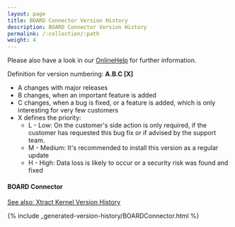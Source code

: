 ```yaml
---
layout: page
title: BOARD Connector Version History
description: BOARD Connector Version History
permalink: /:collection/:path
weight: 4
---
```


Please also have a look in our [OnlineHelp](https://help.theobald-software.com/en/) for further information.

Definition for version numbering: **A.B.C [X]**

- A changes with major releases
- B changes, when an important feature is added
- C changes, when a bug is fixed, or a feature is added, which is only interesting for very few customers
- X defines the priority:
	- L - Low: On the customer's side action is only required, if the customer has requested this bug fix or if advised by the support team.
	- M - Medium: It's recommended to install this version as a regular update
	- H - High: Data loss is likely to occur or a security risk was found and fixed

#### BOARD Connector

[See also: Xtract Kernel Version History](./xtract-kernel-version-history)

{% include _generated-version-history/BOARDConnector.html %}